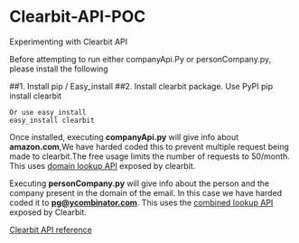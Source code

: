 # Clearbit-API-POC
Experimenting with Clearbit API

Before attempting to run either companyApi.Py or personCompany.py, please install the following

##1. Install pip / Easy_install
##2. Install clearbit package.
    Use PyPI
    pip install clearbit
    
    Or use easy_install
    easy_install clearbit
    
    

Once installed, executing <b>companyApi.py</b> will give info about <b>amazon.com</b>,We have harded coded this to
prevent multiple request being made to clearbit.The free usage limits the number of requests to 50/month. This uses
<a href="https://clearbit.com/docs?python#domain-lookup">domain lookup API</a> exposed by clearbit.

Executing <b>personCompany.py</b> will give info about the person and the company present in the domain of the email. In this
case we have harded coded it to <b>pg@ycombinator.com</b>. This uses the <a href="https://clearbit.com/docs?python#combined-lookup">combined lookup API</a> exposed by Clearbit.

<a href="https://clearbit.com/docs?python#api-reference">Clearbit API reference</a>

